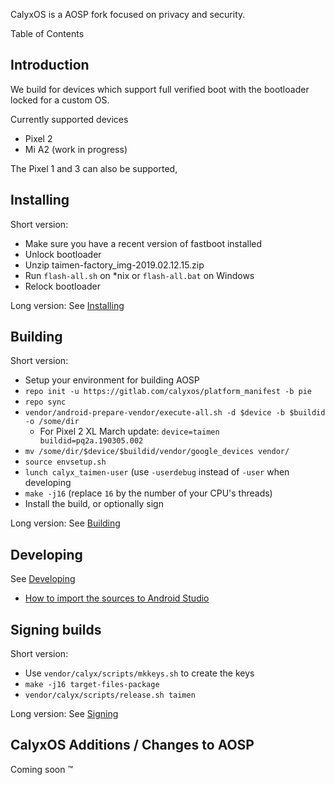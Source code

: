 CalyxOS is a AOSP fork focused on privacy and security.

Table of Contents

## Introduction

We build for devices which support full verified boot with the bootloader locked for a custom OS.

Currently supported devices
* Pixel 2
* Mi A2 (work in progress)

The Pixel 1 and 3 can also be supported,

## Installing

Short version:
* Make sure you have a recent version of fastboot installed
* Unlock bootloader
* Unzip taimen-factory_img-2019.02.12.15.zip
* Run `flash-all.sh` on *nix or `flash-all.bat` on Windows
* Relock bootloader

Long version: See [Installing](Installing)

## Building

Short version:
* Setup your environment for building AOSP
* `repo init -u https://gitlab.com/calyxos/platform_manifest -b pie`
* `repo sync`
* `vendor/android-prepare-vendor/execute-all.sh -d $device -b $buildid -o /some/dir`
  * For Pixel 2 XL March update: `device=taimen buildid=pq2a.190305.002`
* `mv /some/dir/$device/$buildid/vendor/google_devices vendor/`
* `source envsetup.sh`
* `lunch calyx_taimen-user` (use `-userdebug` instead of `-user` when developing
* `make -j16` (replace `16` by the number of your CPU's threads)
* Install the build, or optionally sign

Long version: See [Building](Building)

## Developing

See [Developing](Developing)
* [How to import the sources to Android Studio](https://wiki.lineageos.org/import-android-studio-howto.html)

## Signing builds

Short version:
* Use `vendor/calyx/scripts/mkkeys.sh` to create the keys
* `make -j16 target-files-package`
* `vendor/calyx/scripts/release.sh taimen`

Long version: See [Signing](Signing)


## CalyxOS Additions / Changes to AOSP

Coming soon :tm:
